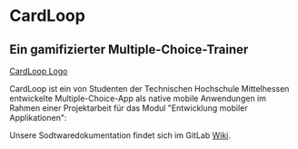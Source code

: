 # CardLoop
## Ein gamifizierter Multiple-Choice-Trainer


[CardLoop Logo](../src/assets/img/logo-simple-ring.svg)


CardLoop ist ein von Studenten der Technischen Hochschule Mittelhessen entwickelte Multiple-Choice-App 
als native mobile Anwendungen im Rahmen einer Projektarbeit für das Modul "Entwicklung mobiler Applikationen":


Unsere Sodtwaredokumentation findet sich im GitLab [Wiki](https://git.thm.de/ema-ss20/mc-trainer-leichner/-/wikis/home).